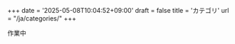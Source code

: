 +++
date = '2025-05-08T10:04:52+09:00'
draft = false
title = 'カテゴリ'
url = "/ja/categories/"
+++

作業中

